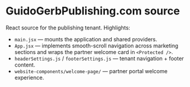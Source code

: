 # GuidoGerbPublishing.com source

React source for the publishing tenant. Highlights:

- `main.jsx` — mounts the application and shared providers.
- `App.jsx` — implements smooth-scroll navigation across marketing sections and wraps the partner welcome card in `<Protected />`.
- `headerSettings.js` / `footerSettings.js` — tenant navigation + footer content.
- `website-components/welcome-page/` — partner portal welcome experience.
